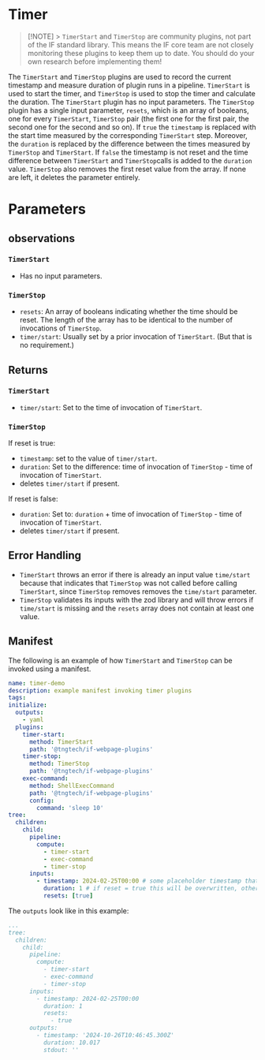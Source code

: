 # Timer

> [!NOTE] > `TimerStart` and `TimerStop` are community plugins, not part of the IF standard library. This means the IF core team are not closely monitoring these plugins to keep them up to date. You should do your own research before implementing them!

The `TimerStart` and `TimerStop` plugins are used to record the current timestamp and measure duration of plugin runs in a pipeline. `TimerStart` is used to start the timer, and `TimerStop` is used to stop the timer and calculate the duration. The `TimerStart` plugin has no input parameters. The `TimerStop` plugin has a single input parameter, `resets`, which is an array of booleans, one for every `TimerStart`, `TimerStop` pair (the first one for the first pair, the second one for the second and so on). If `true` the `timestamp` is replaced with the start time measured by the corresponding `TimerStart` step. Moreover, the `duration` is replaced by the difference between the times measured by `TimerStop` and `TimerStart`. If `false` the timestamp is not reset and the time difference between `TimerStart` and `TimerStop`calls is added to the `duration` value. `TimerStop` also removes the first reset value from the array. If none are left, it deletes the parameter entirely.

# Parameters

## observations

### `TimerStart`

- Has no input parameters.

### `TimerStop`

- `resets`: An array of booleans indicating whether the time should be reset. The length of the array has to be identical to the number of invocations of `TimerStop`.
- `timer/start`: Usually set by a prior invocation of `TimerStart`. (But that is no requirement.)

## Returns

### `TimerStart`

- `timer/start`: Set to the time of invocation of `TimerStart`.

### `TimerStop`

If reset is true:

- `timestamp`: set to the value of `timer/start`.
- `duration`: Set to the difference: time of invocation of `TimerStop` - time of invocation of `TimerStart`.
- deletes `timer/start` if present.

If reset is false:

- `duration`: Set to: `duration` + time of invocation of `TimerStop` - time of invocation of `TimerStart`.
- deletes `timer/start` if present.

## Error Handling

- `TimerStart` throws an error if there is already an input value `time/start` because that indicates that `TimerStop` was not called before calling `TimerStart`, since `TimerStop` removes removes the `time/start` parameter.
- `TimerStop` validates its inputs with the zod library and will throw errors if `time/start` is missing and the `resets` array does not contain at least one value.

## Manifest

The following is an example of how `TimerStart` and `TimerStop` can be invoked using a manifest.

```yaml
name: timer-demo
description: example manifest invoking timer plugins
tags:
initialize:
  outputs:
    - yaml
  plugins:
    timer-start:
      method: TimerStart
      path: '@tngtech/if-webpage-plugins'
    timer-stop:
      method: TimerStop
      path: '@tngtech/if-webpage-plugins'
    exec-command:
      method: ShellExecCommand
      path: '@tngtech/if-webpage-plugins'
      config:
        command: 'sleep 10'
tree:
  children:
    child:
      pipeline:
        compute:
          - timer-start
          - exec-command
          - timer-stop
      inputs:
        - timestamp: 2024-02-25T00:00 # some placeholder timestamp that will be substituted by timer-start
          duration: 1 # if reset = true this will be overwritten, otherwise it will be added to
          resets: [true]
```

The `outputs` look like in this example:

```yaml
...
tree:
  children:
    child:
      pipeline:
        compute:
          - timer-start
          - exec-command
          - timer-stop
      inputs:
        - timestamp: 2024-02-25T00:00
          duration: 1
          resets:
            - true
      outputs:
        - timestamp: '2024-10-26T10:46:45.300Z'
          duration: 10.017
          stdout: ''
```

